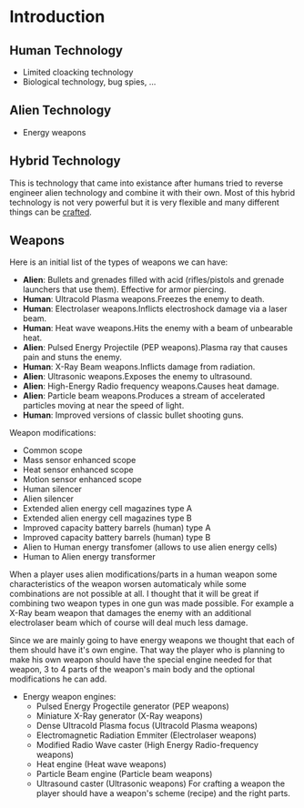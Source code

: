# Introduction #

## Human Technology ##

  * Limited cloacking technology
  * Biological technology, bug spies, ...

## Alien Technology ##

  * Energy weapons

## Hybrid Technology ##

This is technology that came into existance after humans tried to reverse engineer alien technology and combine it with their own. Most of this hybrid technology is not very powerful but it is very flexible and many different things can be [crafted](Crafting.md).

## Weapons ##

Here is an initial list of the types of weapons we can have:

  * **Alien**: Bullets and grenades filled with acid (rifles/pistols and grenade launchers that use them). Effective for armor piercing.
  * **Human**: Ultracold Plasma weapons.Freezes the enemy to death.
  * **Human**: Electrolaser weapons.Inflicts electroshock damage via a laser beam.
  * **Human**: Heat wave weapons.Hits the enemy with a beam of unbearable heat.
  * **Alien**: Pulsed Energy Projectile (PEP weapons).Plasma ray that causes pain and stuns the enemy.
  * **Human**: X-Ray Beam weapons.Inflicts damage from radiation.
  * **Alien**: Ultrasonic weapons.Exposes the enemy to ultrasound.
  * **Alien**: High-Energy Radio frequency weapons.Causes heat damage.
  * **Alien**: Particle beam weapons.Produces a stream of accelerated particles moving at near the speed of light.
  * **Human**: Improved versions of classic bullet shooting guns.

Weapon modifications:

  * Common scope
  * Mass sensor enhanced scope
  * Heat sensor enhanced scope
  * Motion sensor enhanced scope
  * Human silencer
  * Alien silencer
  * Extended alien energy cell magazines type A
  * Extended alien energy cell magazines type B
  * Improved capacity battery barrels (human) type A
  * Improved capacity battery barrels (human) type B
  * Alien to Human energy transfomer (allows to use alien energy cells)
  * Human to Alien energy transformer

When a player uses alien modifications/parts in a human weapon some characteristics of the weapon worsen automaticaly while some combinations are not possible at all. I thought that it will be great if combining two weapon types in one gun was made possible. For example a X-Ray beam weapon that damages the enemy with an additional electrolaser beam which of course will deal much less damage.


Since we are mainly going to have energy weapons we thought that each of them should have it's own engine. That way the player who is planning to make his own weapon should have the special engine needed for that weapon, 3 to 4 parts of the weapon's main body and the optional modifications he can add.
  * Energy weapon engines:
    * Pulsed Energy Progectile generator (PEP weapons)
    * Miniature X-Ray generator (X-Ray weapons)
    * Dense Ultracold Plasma focus (Ultracold Plasma weapons)
    * Electromagnetic Radiation Emmiter (Electrolaser weapons)
    * Modified Radio Wave caster (High Energy Radio-frequency weapons)
    * Heat engine (Heat wave weapons)
    * Particle Beam engine (Particle beam weapons)
    * Ultrasound caster (Ultrasonic weapons)
For crafting a weapon the player should have a weapon's scheme (recipe) and the right parts.